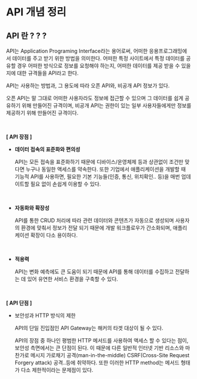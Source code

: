 # **API 개념 정리**

## **API 란 ? ? ?**
API는 Application Programing Interface라는 용어로써, 어떠한 응용프로그래밍에서 데이터를 주고 받기 위한 방법을 의미한다. 어떠한 특정 사이트에서 특정 데이터를 공유할 경우 어떠한 방식으로 정보를 요청해야 하는지, 어떠한 데이터를 제공 받을 수 있을지에 대한 규격들을 API라고 한다.

API는 사용하는 방법과, 그 용도에 따라 오픈 API와, 비공개 API 정보가 있다.

오픈 API는 말 그대로 어떠한 사용자라도 정보에 접근할 수 있으며 그 데이터를 쉽게 공유하기 위해 만들어진 규격이며, 비공개 API는 권한이 있는 일부 사용자들에게만 정보를 제공하기 위해 만들어진 규격이다.

<br>

**[ API 장점 ]**

- **데이터 접속의 표준화와 편의성**
  
    API는 모든 접속을 표준화하기 때문에 디바이스/운영체제 등과 상관없이 조건만 맞다면 누구나 동일한 액세스를 약속한다. 또한 기업에서 애플리케이션을 개발할 때 기능적 API를 사용하면, 필요한 기본 기능들(인증, 통신, 위치확인.. 등)을 매번 업데이트할 필요 없이 손쉽게 이용할 수 있다.
    
<br>

- **자동화와 확장성** 
  
    API를 통한 CRUD 처리에 따라 관련 데이터와 콘텐츠가 자동으로 생성되며 사용자의 환경에 맞춰서 정보가 전달 되기 때문에 개발 워크플로우가 간소화되며, 애플리케이션 확장이 다소 용이하다.

<br>

- **적용력**
    
    API는 변화 예측에도 큰 도움이 되기 때문에 API를 통해 데이터를 수집하고 전달하는 데 있어 유연한 서비스 환경을 구축할 수 있다.
    
<br>

**[ API 단점 ]**

- 보안성과 HTTP 방식의 제한
    
    API의 단일 진입점인 API Gateway는 해커의 타겟 대상이 될 수 있다.
    
    API의 장점 중 하나인 평범한 HTTP 메서드를 사용하여 액세스 할 수 있다는 점이, 보안성 측면에서는 큰 단점이 된다. 이 때문에 다른 일반적 인터넷 기반 리소스와 마찬가로 메시지 가로채기 공격(man-in-the-middle) CSRF(Cross-Site Request Forgery attack) 공격..등에 취약하다. 또한 이러한 HTTP method는 메서드 형태가 다소 제한적이라는 문제점이 있다.